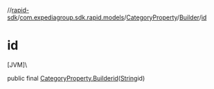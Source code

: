 //[rapid-sdk](../../../../index.md)/[com.expediagroup.sdk.rapid.models](../../index.md)/[CategoryProperty](../index.md)/[Builder](index.md)/[id](id.md)

# id

[JVM]\

public final [CategoryProperty.Builder](index.md)[id](id.md)([String](https://docs.oracle.com/javase/8/docs/api/java/lang/String.html)id)
